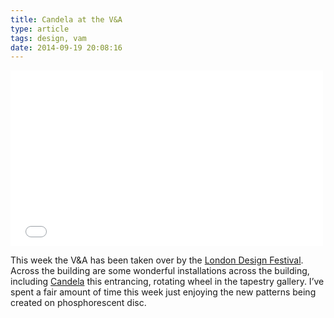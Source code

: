 ```yaml
---
title: Candela at the V&A
type: article
tags: design, vam
date: 2014-09-19 20:08:16
---
```

<iframe src="//player.vimeo.com/video/106610828?title=0&amp;byline=0&amp;portrait=0&amp;color=b05000" width="500" height="281" frameborder="0" webkitallowfullscreen mozallowfullscreen allowfullscreen></iframe>

<p>This week the V&amp;A has been taken over by the <a href="http://www.londondesignfestival.com" target="_blank">London Design Festival</a>. Across the building are some wonderful installations across the building, including <a href="http://www.londondesignfestival.com/events/officine-panerai-collaborates-de-pass-montgomery-and-mcintyre" target="_blank">Candela</a> this entrancing, rotating wheel in the tapestry gallery. I&rsquo;ve spent a fair amount of time this week just enjoying the new patterns being created on phosphorescent disc.</p>

